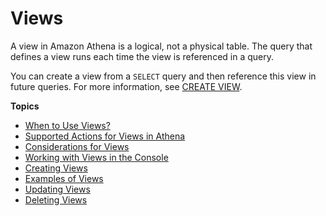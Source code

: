 # Views<a name="views"></a>

A view in Amazon Athena is a logical, not a physical table\. The query that defines a view runs each time the view is referenced in a query\.

You can create a view from a `SELECT` query and then reference this view in future queries\. For more information, see [CREATE VIEW](create-view.md)\.

**Topics**
+ [When to Use Views?](when-to-use-views.md)
+ [Supported Actions for Views in Athena](views-supported-actions.md)
+ [Considerations for Views](considerations-views.md)
+ [Working with Views in the Console](views-console.md)
+ [Creating Views](creating-views.md)
+ [Examples of Views](views-examples.md)
+ [Updating Views](updating-views.md)
+ [Deleting Views](deleting-views.md)